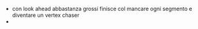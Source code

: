  - con look ahead abbastanza grossi finisce col mancare ogni segmento e diventare un vertex chaser
 - 

